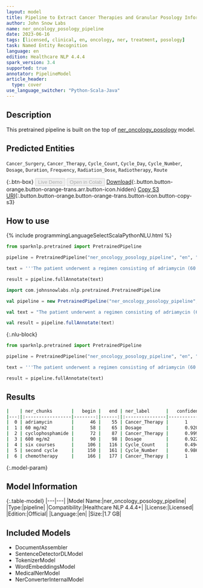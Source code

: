 ```yaml
---
layout: model
title: Pipeline to Extract Cancer Therapies and Granular Posology Information
author: John Snow Labs
name: ner_oncology_posology_pipeline
date: 2023-06-16
tags: [licensed, clinical, en, oncology, ner, treatment, posology]
task: Named Entity Recognition
language: en
edition: Healthcare NLP 4.4.4
spark_version: 3.4
supported: true
annotator: PipelineModel
article_header:
  type: cover
use_language_switcher: "Python-Scala-Java"
---
```


## Description

This pretrained pipeline is built on the top of [ner_oncology_posology](https://nlp.johnsnowlabs.com/2022/11/24/ner_oncology_posology_en.html) model.

## Predicted Entities

`Cancer_Surgery`, `Cancer_Therapy`, `Cycle_Count`, `Cycle_Day`, `Cycle_Number`, `Dosage`, `Duration`, `Frequency`, `Radiation_Dose`, `Radiotherapy`, `Route`



{:.btn-box}
<button class="button button-orange" disabled>Live Demo</button>
<button class="button button-orange" disabled>Open in Colab</button>
[Download](https://s3.amazonaws.com/auxdata.johnsnowlabs.com/clinical/models/ner_oncology_posology_pipeline_en_4.4.4_3.4_1686935877351.zip){:.button.button-orange.button-orange-trans.arr.button-icon.hidden}
[Copy S3 URI](s3://auxdata.johnsnowlabs.com/clinical/models/ner_oncology_posology_pipeline_en_4.4.4_3.4_1686935877351.zip){:.button.button-orange.button-orange-trans.button-icon.button-copy-s3}

## How to use

<div class="tabs-box" markdown="1">
{% include programmingLanguageSelectScalaPythonNLU.html %}

```python
from sparknlp.pretrained import PretrainedPipeline

pipeline = PretrainedPipeline("ner_oncology_posology_pipeline", "en", "clinical/models")

text = '''The patient underwent a regimen consisting of adriamycin (60 mg/m2) and cyclophosphamide (600 mg/m2) over six courses. She is currently receiving his second cycle of chemotherapy and is in good overall condition.'''

result = pipeline.fullAnnotate(text)
```
```scala
import com.johnsnowlabs.nlp.pretrained.PretrainedPipeline

val pipeline = new PretrainedPipeline("ner_oncology_posology_pipeline", "en", "clinical/models")

val text = "The patient underwent a regimen consisting of adriamycin (60 mg/m2) and cyclophosphamide (600 mg/m2) over six courses. She is currently receiving his second cycle of chemotherapy and is in good overall condition."

val result = pipeline.fullAnnotate(text)
```

{:.nlu-block}
```python
from sparknlp.pretrained import PretrainedPipeline

pipeline = PretrainedPipeline("ner_oncology_posology_pipeline", "en", "clinical/models")

text = '''The patient underwent a regimen consisting of adriamycin (60 mg/m2) and cyclophosphamide (600 mg/m2) over six courses. She is currently receiving his second cycle of chemotherapy and is in good overall condition.'''

result = pipeline.fullAnnotate(text)
```
</div>

## Results

```bash
|    | ner_chunks       |   begin |   end | ner_label      |   confidence |
|---:|:-----------------|--------:|------:|:---------------|-------------:|
|  0 | adriamycin       |      46 |    55 | Cancer_Therapy |      1       |
|  1 | 60 mg/m2         |      58 |    65 | Dosage         |      0.92005 |
|  2 | cyclophosphamide |      72 |    87 | Cancer_Therapy |      0.9999  |
|  3 | 600 mg/m2        |      90 |    98 | Dosage         |      0.9229  |
|  4 | six courses      |     106 |   116 | Cycle_Count    |      0.494   |
|  5 | second cycle     |     150 |   161 | Cycle_Number   |      0.98675 |
|  6 | chemotherapy     |     166 |   177 | Cancer_Therapy |      1       |
```

{:.model-param}
## Model Information

{:.table-model}
|---|---|
|Model Name:|ner_oncology_posology_pipeline|
|Type:|pipeline|
|Compatibility:|Healthcare NLP 4.4.4+|
|License:|Licensed|
|Edition:|Official|
|Language:|en|
|Size:|1.7 GB|

## Included Models

- DocumentAssembler
- SentenceDetectorDLModel
- TokenizerModel
- WordEmbeddingsModel
- MedicalNerModel
- NerConverterInternalModel